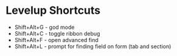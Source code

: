 # Levelup Shortcuts 
- Shift+Alt+G - god mode
- Shift+Alt+C - toggle ribbon debug
- Shift+Alt+F - open advanced find
- Shift+Alt+L - prompt for finding field on form (tab and section)
